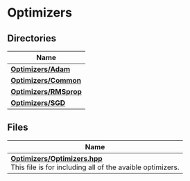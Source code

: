 # Optimizers



## Directories

| Name           |
| -------------- |
| **[Optimizers/Adam](dir_34ed77db466eb5296e9830a518b65369.md#dir-optimizers/adam)**  |
| **[Optimizers/Common](dir_83d7c8db7f811151213c4bf77ff1b844.md#dir-optimizers/common)**  |
| **[Optimizers/RMSprop](dir_c8f0a4ab577a5e11b8c138f23d1c72a8.md#dir-optimizers/rmsprop)**  |
| **[Optimizers/SGD](dir_2dc656cb63fa974f1fa2e2fcd599cd0a.md#dir-optimizers/sgd)**  |

## Files

| Name           |
| -------------- |
| **[Optimizers/Optimizers.hpp](_optimizers_8hpp.md#file-optimizers.hpp)** <br>This file is for including all of the avaible optimizers.  |
